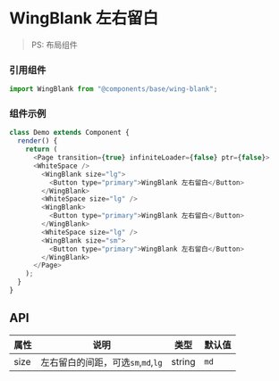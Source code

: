 # WingBlank 左右留白

> PS: 布局组件

### 引用组件

```js
import WingBlank from "@components/base/wing-blank";
```

### 组件示例

<!--DemoStart-->

```js
class Demo extends Component {
  render() {
    return (
      <Page transition={true} infiniteLoader={false} ptr={false}>
      <WhiteSpace />
        <WingBlank size="lg">
          <Button type="primary">WingBlank 左右留白</Button>
        </WingBlank>
        <WhiteSpace size="lg" />
        <WingBlank>
          <Button type="primary">WingBlank 左右留白</Button>
        </WingBlank>
        <WhiteSpace size="lg" />
        <WingBlank size="sm">
          <Button type="primary">WingBlank 左右留白</Button>
        </WingBlank>
      </Page>
    );
  }
}
```

<!--End-->

## API

| 属性 | 说明                               | 类型   | 默认值 |
| ---- | ---------------------------------- | ------ | ------ |
| size | 左右留白的间距，可选`sm`,`md`,`lg` | string | `md`   |
